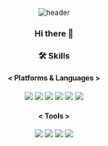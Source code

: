 <!--
**Sangmin-Jeon/Sangmin-Jeon** is a ✨ _special_ ✨ repository because its `README.md` (this file) appears on your GitHub profile.

Here are some ideas to get you started:

- 🔭 I’m currently working on ...
- 🌱 I’m currently learning ...
- 👯 I’m looking to collaborate on ...
- 🤔 I’m looking for help with ...
- 💬 Ask me about ...
- 📫 How to reach me: ...
- 😄 Pronouns: ...
- ⚡ Fun fact: ...
-->
<div align="center">

![header](https://capsule-render.vercel.app/api?type=waving&color=3399FF&section=header&text=Sangmin's%20github&fontColor=ffffff)   
### Hi there 👋   
     
### 🛠 Skills   

#### < Platforms & Languages >  

<img src="https://img.shields.io/badge/-iOS-%23000000?logo=Apple&logoColor=white"/>   <img src="https://img.shields.io/badge/-Swift-white?logo=Swift&logoColor=orange"/>   <img src="https://img.shields.io/badge/-UIkit-orange"/>   <img src="https://img.shields.io/badge/-Ubuntu-red?logo=Ubuntu&logoColor=white"/>   <img src="https://img.shields.io/badge/-C-gray?logo=C&logoColor=blue"/>   <img src="https://img.shields.io/badge/-Verilog-9999FF?"/>   

#### < Tools >   

<img src="https://img.shields.io/badge/-Github-black?logo=Github&logoColor=white"/>     <img src="https://img.shields.io/badge/-Git-red?logo=Git&logoColor=white"/>     <img src="https://img.shields.io/badge/-Xcode-blue?logo=Xcode&logoColor=white"/>    <img src="https://img.shields.io/badge/-Notion-white?logo=Notion&logoColor=black"/> 
</div>
